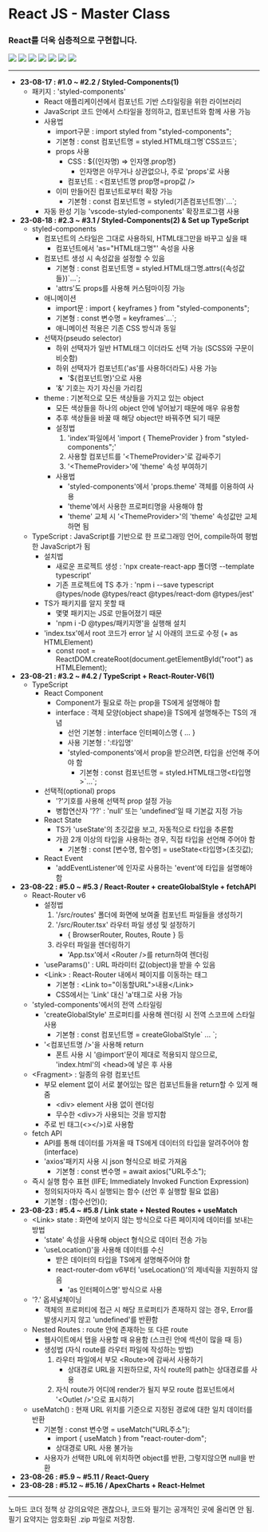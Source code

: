 # React JS - Master Class

### React를 더욱 심층적으로 구현합니다.

<img src="https://img.shields.io/badge/React-61DAFB?style=flat-square&logo=react&logoColor=white"/> <img src="https://img.shields.io/badge/TypeScript-3178C6?style=flat-square&logo=typescript&logoColor=white"/> <img src="https://img.shields.io/badge/Styled Components-DB7093?style=flat-square&logo=styledcomponents&logoColor=white"/> <img src="https://img.shields.io/badge/Node.js-339933?style=flat-square&logo=nodedotjs&logoColor=white"/> <img src="https://img.shields.io/badge/React Router-CA4245?style=flat-square&logo=reactrouter&logoColor=white"/> <img src="https://img.shields.io/badge/React Query-FF4154?style=flat-square&logo=reactquery&logoColor=white"/> <img src="https://img.shields.io/badge/ApexCharts-00e396?style=flat-square"/>

---

- **23-08-17 : #1.0 ~ #2.2 / Styled-Components(1)**
  - 패키지 : 'styled-components'
    - React 애플리케이션에서 컴포넌트 기반 스타일링을 위한 라이브러리
    - JavaScript 코드 안에서 스타일을 정의하고, 컴포넌트와 함께 사용 가능
    - 사용법
      - import구문 : import styled from "styled-components";
      - 기본형 : const 컴포넌트명 = styled.HTML태그명\`CSS코드\`;
      - props 사용
        - CSS : ${(인자명) => 인자명.prop명}
          - 인자명은 아무거나 상관없으나, 주로 'props'로 사용
        - 컴포넌트 : <컴포넌트명 prop명=prop값 />
      - 이미 만들어진 컴포넌트로부터 확장 가능
        - 기본형 : const 컴포넌트명 = styled(기존컴포넌트명)\`...\`;
    - 자동 완성 기능 'vscode-styled-components' 확장프로그램 사용
- **23-08-18 : #2.3 ~ #3.1 / Styled-Components(2) & Set up TypeScript**
  - styled-components
    - 컴포넌트의 스타일은 그대로 사용하되, HTML태그만을 바꾸고 싶을 때
      - 컴포넌트에서 'as="HTML태그명"' 속성을 사용
    - 컴포넌트 생성 시 속성값을 설정할 수 있음
      - 기본형 : const 컴포넌트명 = styled.HTML태그명.attrs({속성값들})\`...\`;
      - 'attrs'도 props를 사용해 커스텀마이징 가능
    - 애니메이션
      - import문 : import { keyframes } from "styled-components";
      - 기본형 : const 변수명 = keyframes\`...\`;
      - 애니메이션 적용은 기존 CSS 방식과 동일
    - 선택자(pseudo selector)
      - 하위 선택자가 일반 HTML태그 이더라도 선택 가능 (SCSS와 구문이 비슷함)
      - 하위 선택자가 컴포넌트('as'를 사용하더라도) 사용 가능
        - '${컴포넌트명}'으로 사용
      - '&' 기호는 자기 자신을 가리킴
    - theme : 기본적으로 모든 색상들을 가지고 있는 object
      - 모든 색상들을 하나의 object 안에 넣어놨기 때문에 매우 유용함
      - 추후 색상들을 바꿀 때 해당 object만 바꿔주면 되기 때문
      - 설정법
        1. 'index'파일에서 'import { ThemeProvider } from "styled-components";'
        2. 사용할 컴포넌트를 '&lt;ThemeProvider&gt;'로 감싸주기
        3. '&lt;ThemeProvider&gt;'에 'theme' 속성 부여하기
      - 사용법
        - 'styled-components'에서 'props.theme' 객체를 이용하여 사용
        - 'theme'에서 사용한 프로퍼티명을 사용해야 함
        - 'theme' 교체 시 '&lt;ThemeProvider&gt;'의 'theme' 속성값만 교체하면 됨
  - TypeScript : JavaScript를 기반으로 한 프로그래밍 언어, compile하여 평범한 JavaScript가 됨
    - 설치법
      - 새로운 프로젝트 생성 : 'npx create-react-app 폴더명 --template typescript'
      - 기존 프로젝트에 TS 추가 : 'npm i --save typescript @types/node @types/react @types/react-dom @types/jest'
    - TS가 패키지를 알지 못할 때
      - 몇몇 패키지는 JS로 만들어졌기 때문
      - 'npm i -D @types/패키지명'을 실행해 설치
    - 'index.tsx'에서 root 코드가 error 날 시 아래의 코드로 수정 (+ as HTMLElement)
      - const root = ReactDOM.createRoot(document.getElementById("root") as HTMLElement);
- **23-08-21 : #3.2 ~ #4.2 / TypeScript + React-Router-V6(1)**
  - TypeScript
    - React Component
      - Component가 필요로 하는 prop을 TS에게 설명해야 함
      - interface : 객체 모양(object shape)을 TS에게 설명해주는 TS의 개념
        - 선언 기본형 : interface 인터페이스명 { ... }
        - 사용 기본형 : ':타입명'
        - 'styled-components'에서 prop을 받으려면, 타입을 선언해 주어야 함
          - 기본형 : const 컴포넌트명 = styled.HTML태그명<타입명>\`...\`;
    - 선택적(optional) props
      - '?'기호를 사용해 선택적 prop 설정 가능
      - 병합연산자 '??' : 'null' 또는 'undefined'일 때 기본값 지정 가능
    - React State
      - TS가 'useState'의 초깃값을 보고, 자동적으로 타입을 추론함
      - 가끔 2개 이상의 타입을 사용하는 경우, 직접 타입을 선언해 주어야 함
        - 기본형 : const [변수명, 함수명] = useState<타입명>(초깃값);
    - React Event
      - 'addEventListener'에 인자로 사용하는 'event'에 타입을 설명해야 함
- **23-08-22 : #5.0 ~ #5.3 / React-Router + createGlobalStyle + fetchAPI**
  - React-Router v6
    - 설정법
      1. '/src/routes' 폴더에 화면에 보여줄 컴포넌트 파일들을 생성하기
      2. '/src/Router.tsx' 라우터 파일 생성 및 설정하기
         - { BrowserRouter, Routes, Route } 등
      3. 라우터 파일을 렌더링하기
         - 'App.tsx'에서 &lt;Router /&gt;를 return하여 렌더링
    - 'useParams()' : URL 파라미터 값(object)을 받을 수 있음
    - &lt;Link&gt; : React-Router 내에서 페이지를 이동하는 태그
      - 기본형 : &lt;Link to="이동할URL"&gt;내용&lt;/Link&gt;
      - CSS에서는 'Link' 대신 'a'태그로 사용 가능
  - 'styled-components'에서의 전역 스타일링
    - 'createGlobalStyle' 프로퍼티를 사용해 렌더링 시 전역 스코프에 스타일 사용
      - 기본형 : const 컴포넌트명 = createGlobalStyle\` ... \`;
    - '&lt;컴포넌트명 /&gt;'을 사용해 return
      - 폰트 사용 시 '@import'문이 제대로 적용되지 않으므로, 'index.html'의 &lt;head&gt;에 넣은 후 사용
  - &lt;Fragment&gt; : 일종의 유령 컴포넌트
    - 부모 element 없이 서로 붙어있는 많은 컴포넌트들을 return할 수 있게 해줌
      - &lt;div&gt; element 사용 없이 렌더링
      - 무수한 &lt;div&gt;가 사용되는 것을 방지함
    - 주로 빈 태그(<></>)로 사용함
  - fetch API
    - API를 통해 데이터를 가져올 때 TS에게 데이터의 타입을 알려주어야 함 (interface)
    - 'axios'패키지 사용 시 json 형식으로 바로 가져옴
      - 기본형 : const 변수명 = await axios("URL주소");
  - 즉시 실행 함수 표현 (IIFE; Immediately Invoked Function Expression)
    - 정의되자마자 즉시 실행되는 함수 (선언 후 실행할 필요 없음)
    - 기본형 : (함수선언)();
- **23-08-23 : #5.4 ~ #5.8 / Link state + Nested Routes + useMatch**
  - &lt;Link&gt; state : 화면에 보이지 않는 방식으로 다른 페이지에 데이터를 보내는 방법
    - 'state' 속성을 사용해 object 형식으로 데이터 전송 가능
    - 'useLocation()'을 사용해 데이터를 수신
      - 받은 데이터의 타입을 TS에게 설명해주어야 함
      - react-router-dom v6부터 'useLocation()'의 제네릭을 지원하지 않음
        - 'as 인터페이스명' 방식으로 사용
  - '?.' 옵셔널체이닝
    - 객체의 프로퍼티에 접근 시 해당 프로퍼티가 존재하지 않는 경우, Error를 발생시키지 않고 'undefined'를 반환함
  - Nested Routes : route 안에 존재하는 또 다른 route
    - 웹사이트에서 탭을 사용할 때 유용함 (스크린 안에 섹션이 많을 때 등)
    - 생성법 (자식 route를 라우터 파일에 작성하는 방법)
      1. 라우터 파일에서 부모 &lt;Route&gt;에 감싸서 사용하기
         - 상대경로 URL을 지원하므로, 자식 route의 path는 상대경로를 사용
      2. 자식 route가 어디에 render가 될지 부모 route 컴포넌트에서 '&lt;Outlet /&gt;'으로 표시하기
  - useMatch() : 현재 URL 위치를 기준으로 지정된 경로에 대한 일치 데이터를 반환
    - 기본형 : const 변수명 = useMatch("URL주소");
      - import { useMatch } from "react-router-dom";
      - 상대경로 URL 사용 불가능
    - 사용자가 선택한 URL에 위치하면 object를 반환, 그렇지않으면 null을 반환
- **23-08-26 : #5.9 ~ #5.11 / React-Query**
- **23-08-28 : #5.12 ~ #5.16 / ApexCharts + React-Helmet**

---

노마드 코더 정책 상 강의요약은 괜찮으나, 코드와 필기는 공개적인 곳에 올리면 안 됨.  
필기 요약지는 암호화된 .zip 파일로 저장함.
